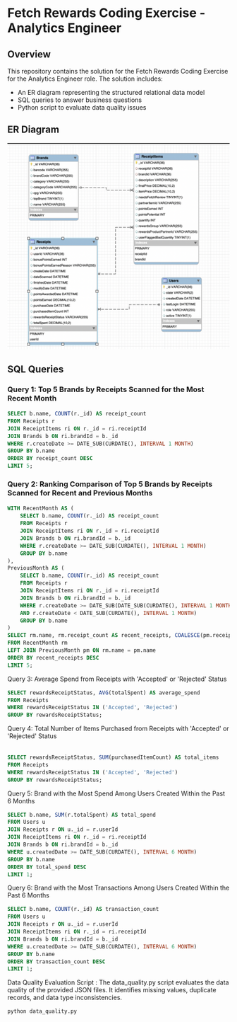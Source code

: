 # Fetch Rewards Coding Exercise - Analytics Engineer

## Overview

This repository contains the solution for the Fetch Rewards Coding Exercise for the Analytics Engineer role. The solution includes:
- An ER diagram representing the structured relational data model
- SQL queries to answer business questions
- Python script to evaluate data quality issues

## ER Diagram

![ER Diagram](https://github.com/ksmehta2/fetch-rewards-analytics-engineering/blob/main/ER%20Diagram.png)

## SQL Queries

### Query 1: Top 5 Brands by Receipts Scanned for the Most Recent Month

```sql
SELECT b.name, COUNT(r._id) AS receipt_count
FROM Receipts r
JOIN ReceiptItems ri ON r._id = ri.receiptId
JOIN Brands b ON ri.brandId = b._id
WHERE r.createDate >= DATE_SUB(CURDATE(), INTERVAL 1 MONTH)
GROUP BY b.name
ORDER BY receipt_count DESC
LIMIT 5;
```

### Query 2: Ranking Comparison of Top 5 Brands by Receipts Scanned for Recent and Previous Months
```sql
WITH RecentMonth AS (
    SELECT b.name, COUNT(r._id) AS receipt_count
    FROM Receipts r
    JOIN ReceiptItems ri ON r._id = ri.receiptId
    JOIN Brands b ON ri.brandId = b._id
    WHERE r.createDate >= DATE_SUB(CURDATE(), INTERVAL 1 MONTH)
    GROUP BY b.name
),
PreviousMonth AS (
    SELECT b.name, COUNT(r._id) AS receipt_count
    FROM Receipts r
    JOIN ReceiptItems ri ON r._id = ri.receiptId
    JOIN Brands b ON ri.brandId = b._id
    WHERE r.createDate >= DATE_SUB(DATE_SUB(CURDATE(), INTERVAL 1 MONTH), INTERVAL 1 MONTH)
    AND r.createDate < DATE_SUB(CURDATE(), INTERVAL 1 MONTH)
    GROUP BY b.name
)
SELECT rm.name, rm.receipt_count AS recent_receipts, COALESCE(pm.receipt_count, 0) AS previous_receipts
FROM RecentMonth rm
LEFT JOIN PreviousMonth pm ON rm.name = pm.name
ORDER BY recent_receipts DESC
LIMIT 5;
```
Query 3: Average Spend from Receipts with 'Accepted' or 'Rejected' Status
```sql
SELECT rewardsReceiptStatus, AVG(totalSpent) AS average_spend
FROM Receipts
WHERE rewardsReceiptStatus IN ('Accepted', 'Rejected')
GROUP BY rewardsReceiptStatus;
```
Query 4: Total Number of Items Purchased from Receipts with 'Accepted' or 'Rejected' Status
```sql

SELECT rewardsReceiptStatus, SUM(purchasedItemCount) AS total_items
FROM Receipts
WHERE rewardsReceiptStatus IN ('Accepted', 'Rejected')
GROUP BY rewardsReceiptStatus;
```
Query 5: Brand with the Most Spend Among Users Created Within the Past 6 Months
```sql
SELECT b.name, SUM(r.totalSpent) AS total_spend
FROM Users u
JOIN Receipts r ON u._id = r.userId
JOIN ReceiptItems ri ON r._id = ri.receiptId
JOIN Brands b ON ri.brandId = b._id
WHERE u.createdDate >= DATE_SUB(CURDATE(), INTERVAL 6 MONTH)
GROUP BY b.name
ORDER BY total_spend DESC
LIMIT 1;
```
Query 6: Brand with the Most Transactions Among Users Created Within the Past 6 Months
```sql
SELECT b.name, COUNT(r._id) AS transaction_count
FROM Users u
JOIN Receipts r ON u._id = r.userId
JOIN ReceiptItems ri ON r._id = ri.receiptId
JOIN Brands b ON ri.brandId = b._id
WHERE u.createdDate >= DATE_SUB(CURDATE(), INTERVAL 6 MONTH)
GROUP BY b.name
ORDER BY transaction_count DESC
LIMIT 1;
```

Data Quality Evaluation Script : 
The data_quality.py script evaluates the data quality of the provided JSON files. It identifies missing values, duplicate records, and data type inconsistencies.

```bash
python data_quality.py
```
